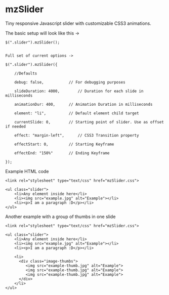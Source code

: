mzSlider
========

Tiny responsive Javascript slider with customizable CSS3 animations.

The basic setup will look like this -> 

	$(".slider").mzSlider();


	Full set of current options ->

	$(".slider").mzSlider({
		
		//Defaults

		debug: false,			// For debugging purposes

		slideDuration: 4000,		// Duration for each slide in milliseconds

		animationDur: 400,		// Animation Duration in milliseconds

		element: "li",			// Default element child target

		currentSlide: 0,		// Starting point of slider. Use as offset if needed

		effect: "margin-left",		// CSS3 Transition property 

		effectStart: 0,			// Starting Keyframe

		effectEnd: "150%"		// Ending Keyframe

	});
	
Example HTML code
	
	<link rel="stylesheet" type="text/css" href="mzSlider.css">

	<ul class="slider">
		<li>Any element inside here</li>
		<li><img src="example.jpg" alt="Example"></li>
		<li><p>I am a paragraph :D</p></li>
	</ul>

Another example with a group of thumbs in one slide
	
	<link rel="stylesheet" type="text/css" href="mzSlider.css">

	<ul class="slider">
		<li>Any element inside here</li>
		<li><img src="example.jpg" alt="Example"></li>
		<li><p>I am a paragraph :D</p></li>
		
		<li>
		  <div class="image-thumbs">
		     <img src="example-thumb.jpg" alt="Example">
		     <img src="example-thumb.jpg" alt="Example">
		     <img src="example-thumb.jpg" alt="Example">					
		  </div>
		</li>
	</ul>
